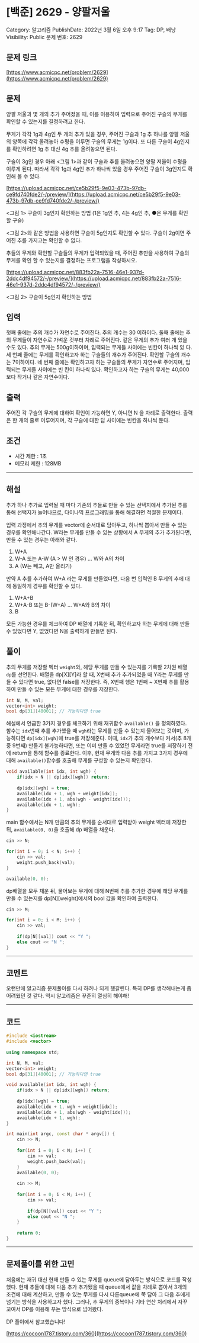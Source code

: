 # [백준] 2629 - 양팔저울

Category: 알고리즘
PublishDate: 2022년 3월 6일 오후 9:17
Tag: DP, 배낭
Visibility: Public
문제 번호: 2629

## 문제 링크

[https://www.acmicpc.net/problem/2629](https://www.acmicpc.net/problem/2629)

## 문제

양팔 저울과 몇 개의 추가 주어졌을 때, 이를 이용하여 입력으로 주어진 구슬의 무게를 확인할 수 있는지를 결정하려고 한다.

무게가 각각 1g과 4g인 두 개의 추가 있을 경우, 주어진 구슬과 1g 추 하나를 양팔 저울의 양쪽에 각각 올려놓아 수평을 이루면 구슬의 무게는 1g이다. 또 다른 구슬이 4g인지를 확인하려면 1g 추 대신 4g 추를 올려놓으면 된다.

구슬이 3g인 경우 아래 <그림 1>과 같이 구슬과 추를 올려놓으면 양팔 저울이 수평을 이루게 된다. 따라서 각각 1g과 4g인 추가 하나씩 있을 경우 주어진 구슬이 3g인지도 확인해 볼 수 있다.

[https://upload.acmicpc.net/ce5b29f5-9e03-473b-97db-ce9fd740fde2/-/preview/](https://upload.acmicpc.net/ce5b29f5-9e03-473b-97db-ce9fd740fde2/-/preview/)

<그림 1> 구슬이 3g인지 확인하는 방법 (1은 1g인 추, 4는 4g인 추, ●은 무게를 확인할 구슬)

<그림 2>와 같은 방법을 사용하면 구슬이 5g인지도 확인할 수 있다. 구슬이 2g이면 주어진 추를 가지고는 확인할 수 없다.

추들의 무게와 확인할 구슬들의 무게가 입력되었을 때, 주어진 추만을 사용하여 구슬의 무게를 확인 할 수 있는지를 결정하는 프로그램을 작성하시오.

[https://upload.acmicpc.net/883fb22a-7516-46e1-937d-2ddc4df94572/-/preview/](https://upload.acmicpc.net/883fb22a-7516-46e1-937d-2ddc4df94572/-/preview/)

<그림 2> 구슬이 5g인지 확인하는 방법

## 입력

첫째 줄에는 추의 개수가 자연수로 주어진다. 추의 개수는 30 이하이다. 둘째 줄에는 추의 무게들이 자연수로 가벼운 것부터 차례로 주어진다. 같은 무게의 추가 여러 개 있을 수도 있다. 추의 무게는 500g이하이며, 입력되는 무게들 사이에는 빈칸이 하나씩 있 다. 세 번째 줄에는 무게를 확인하고자 하는 구슬들의 개수가 주어진다. 확인할 구슬의 개수는 7이하이다. 네 번째 줄에는 확인하고자 하는 구슬들의 무게가 자연수로 주어지며, 입력되는 무게들 사이에는 빈 칸이 하나씩 있다. 확인하고자 하는 구슬의 무게는 40,000보다 작거나 같은 자연수이다.

## 출력

주어진 각 구슬의 무게에 대하여 확인이 가능하면 Y, 아니면 N 을 차례로 출력한다. 출력은 한 개의 줄로 이루어지며, 각 구슬에 대한 답 사이에는 빈칸을 하나씩 둔다.

## 조건

- 시간 제한 : 1초
- 메모리 제한 : 128MB

---

## 해설

추가 하나 추가로 입력될 때 마다 기존의 추들로 만들 수 있는 선택지에서 추가된 추를 통해 선택지가 늘어나므로, 다이나믹 프로그래밍을 통해 해결하면 적절한 문제이다. 

입력 과정에서 추의 무게를 vector에 순서대로 담아두고, 하나씩 뽑아서 만들 수 있는 경우를 확인해나간다. 
W라는 무게를 만들 수 있는 상황에서 A 무게의 추가 추가된다면, 만들 수 있는 경우는 아래와 같다.

1. W+A
2. W-A 또는 A-W (A > W 인 경우) ... W와 A의 차이
3. A (W는 빼고, A만 올리기)

만약 A 추를 추가하여 W+A 라는 무게를 만들었다면, 다음 번 입력인 B 무게의 추에 대해 동일하게 경우를 확인할 수 있다.

1. W+A+B
2. W+A-B 또는 B-(W+A) ... W+A와 B의 차이
3. B

모든 가능한 경우를 체크하여 DP 배열에 기록한 뒤, 확인하고자 하는 무게에 대해 만들 수 있었다면 Y, 없었다면 N을 출력하게 만들면 된다.

## 풀이

추의 무게를 저장할 벡터 `weight`와, 해당 무게를 만들 수 있는지를 기록할 2차원 배열 `dp`를 선언한다. 배열을 dp[X][Y]라 할 때, X번째 추가 추가되었을 때 Y라는 무게를 만들 수 있다면 true, 없다면 false를 저장한다. 즉, X번째 행은 1번째 ~ X번째 추를 활용하여 만들 수 있는 모든 무게에 대한 경우를 저장한다.

```cpp
int N, M, val;
vector<int> weight;
bool dp[31][40001]; // 가능하다면 true
```

해설에서 언급한 3가지 경우를 체크하기 위해 재귀함수 `available()` 을 정의하였다. 함수는 `idx`번째 추를 추가했을 때 `wgh`라는 무게를 만들 수 있는지 물어보는 것이며, 가능하다면 `dp[idx][wgh]`에 true를 저장해준다. 이때, `idx`가 추의 개수보다 커서(추 8개 중 9번째) 만들기 불가능하다면, 또는 이미 만들 수 있었던 무게라면 true를 저장하기 전에 return을 통해 함수를 종료한다.
이후, 현재 무게와 다음 추를 가지고 3가지 경우에 대해 `available()`함수를 호출해 무게를 구성할 수 있는지 확인한다.

```cpp
void available(int idx, int wgh) {
    if(idx > N || dp[idx][wgh]) return;
    
    dp[idx][wgh] = true;
    available(idx + 1, wgh + weight[idx]);
    available(idx + 1, abs(wgh - weight[idx]));
    available(idx + 1, wgh);
}
```

main 함수에서는 N개 만큼의 추의 무게를 순서대로 입력받아 weight 벡터에 저장한 뒤, `available(0, 0)`을 호출해 dp 배열을 채운다. 

```cpp
cin >> N;

for(int i = 0; i < N; i++) {
    cin >> val;
    weight.push_back(val);
}

available(0, 0);
```

dp배열을 모두 채운 뒤, 물어보는 무게에 대해 N번째 추를 추가한 경우에 해당 무게를 만들 수 있는지를 dp[N][weight]에서의 bool 값을 확인하여 출력한다.

```cpp
cin >> M;

for(int i = 0; i < M; i++) {
    cin >> val;
    
    if(dp[N][val]) cout << "Y ";
    else cout << "N ";
}
```

---

## 코멘트

오랜만에 알고리즘 문제풀이를 다시 하려나 되게 헷갈린다. 특히 DP를 생각해내는게 좀 어려웠던 것 같다. 역시 알고리즘은 꾸준히 열심히 해야해!

---

## 코드

```cpp
#include <iostream>
#include <vector>
    
using namespace std;

int N, M, val;
vector<int> weight;
bool dp[31][40001]; // 가능하다면 true

void available(int idx, int wgh) {
    if(idx > N || dp[idx][wgh]) return;
    
    dp[idx][wgh] = true;
    available(idx + 1, wgh + weight[idx]);
    available(idx + 1, abs(wgh - weight[idx]));
    available(idx + 1, wgh);
}

int main(int argc, const char * argv[]) {
    cin >> N;
    
    for(int i = 0; i < N; i++) {
        cin >> val;
        weight.push_back(val);
    }
    available(0, 0);
    
    cin >> M;
    
    for(int i = 0; i < M; i++) {
        cin >> val;
        
        if(dp[N][val]) cout << "Y ";
        else cout << "N ";
    }
    
    return 0;
}
```

---

## 문제풀이를 위한 고민

처음에는 재귀 대신 현재 만들 수 있는 무게를 queue에 담아두는 방식으로 코드를 작성했다. 현재 추들에 대해 다음 추가 추가됐을 때 queue에서 값을 차례로 뽑아서 3개의 조건에 대해 계산하고, 만들 수 있는 무게를 다시 다른queue에 쭉 담아 그 다음 추에게 넘기는 방식을 사용하고자 했다. 그러나, 추 무게의 중복이나 기타 연산 처리에서 자꾸 꼬여서 DP를 이용해 푸는 방식으로 넘어왔다. 

DP 풀이에서 참고했습니다! 

[https://cocoon1787.tistory.com/360](https://cocoon1787.tistory.com/360)